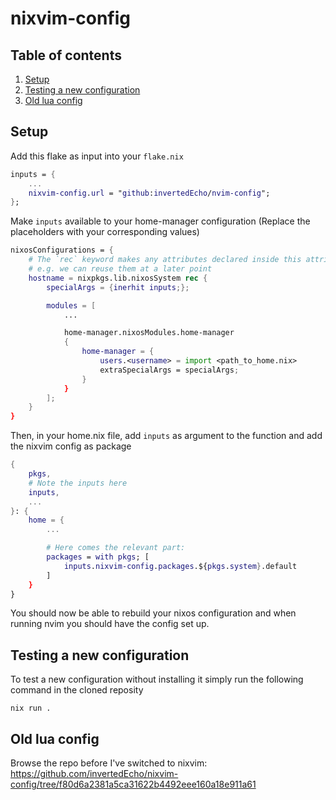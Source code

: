 # nixvim-config

## Table of contents
1. [Setup](#setup)
2. [Testing a new configuration](#testing-a-new-configuration)
3. [Old lua config](#old-lua-config)

## Setup

Add this flake as input into your `flake.nix`

```nix
inputs = {
    ...
    nixvim-config.url = "github:invertedEcho/nvim-config";
};
```

Make `inputs` available to your home-manager configuration (Replace the placeholders with your corresponding values)

```nix
nixosConfigurations = {
    # The `rec` keyword makes any attributes declared inside this attribute set recursive,
    # e.g. we can reuse them at a later point
    hostname = nixpkgs.lib.nixosSystem rec {
        specialArgs = {inerhit inputs;};

        modules = [
            ...

            home-manager.nixosModules.home-manager
            {
                home-manager = {
                    users.<username> = import <path_to_home.nix>
                    extraSpecialArgs = specialArgs;
                }
            }
        ];
    }
}
```

Then, in your home.nix file, add `inputs` as argument to the function and add the nixvim config as package

```nix
{
    pkgs,
    # Note the inputs here
    inputs,
    ...
}: {
    home = {
        ...

        # Here comes the relevant part:
        packages = with pkgs; [
            inputs.nixvim-config.packages.${pkgs.system}.default
        ]
    }
}
```

You should now be able to rebuild your nixos configuration and when running nvim you should have the config set up.


## Testing a new configuration

To test a new configuration without installing it simply run the following command in the cloned reposity

```
nix run .
```

## Old lua config

Browse the repo before I've switched to nixvim: https://github.com/invertedEcho/nixvim-config/tree/f80d6a2381a5ca31622b4492eee160a18e911a61
